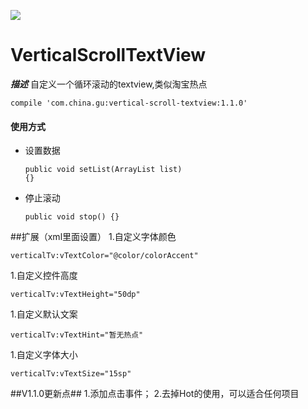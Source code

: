 
[![](https://jitpack.io/v/aileelucky/GWidget.svg)](https://jitpack.io/#aileelucky/GWidget)
# VerticalScrollTextView

***描述*** 自定义一个循环滚动的textview,类似淘宝热点

<pre><code>compile 'com.china.gu:vertical-scroll-textview:1.1.0'</code></pre>
#### 使用方式 ####
* 设置数据<pre><code>public void setList(ArrayList<Hot> list) {}</code></pre>
* 停止滚动<pre><code>public void stop() {}</code></pre>

##扩展（xml里面设置）
1.自定义字体颜色
<pre><code>verticalTv:vTextColor="@color/colorAccent"</code></pre>
1.自定义控件高度
<pre><code>verticalTv:vTextHeight="50dp"</code></pre>
1.自定义默认文案
<pre><code>verticalTv:vTextHint="暂无热点"</code></pre>
1.自定义字体大小
<pre><code>verticalTv:vTextSize="15sp"</code></pre>

##V1.1.0更新点##
1.添加点击事件；
2.去掉Hot的使用，可以适合任何项目
